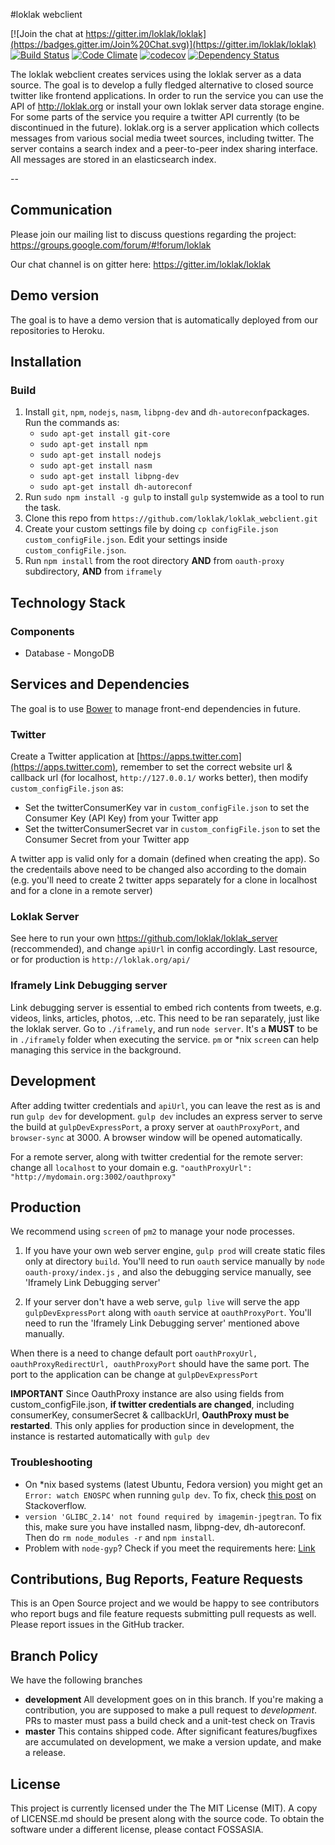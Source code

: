 #loklak webclient

[![Join the chat at https://gitter.im/loklak/loklak](https://badges.gitter.im/Join%20Chat.svg)](https://gitter.im/loklak/loklak)
[![Build Status](https://travis-ci.org/fossasia/loklak_webclient.svg?branch=master)](https://travis-ci.org/fossasia/loklak_webclient)
[![Code Climate](https://codeclimate.com/github/loklak/loklak_webclient/badges/gpa.svg)](https://codeclimate.com/github/fossasia/loklak_webclient)
[![codecov](https://codecov.io/gh/fossasia/loklak_webclient/branch/master/graph/badge.svg)](https://codecov.io/gh/fossasia/loklak_webclient)
[![Dependency Status](https://gemnasium.com/badges/github.com/fossasia/loklak_webclient.svg)](https://gemnasium.com/github.com/fossasia/loklak_webclient)

The loklak webclient creates services using the loklak server as a data source. The goal is to develop a fully fledged alternative to closed source twitter like frontend applications. In order to run the service you can use the API of http://loklak.org or install your own loklak server data storage engine. For some parts of the service you require a twitter API currently (to be discontinued in the future). loklak.org is a server application which collects messages from various social media tweet sources, including twitter. The server contains a search index and a peer-to-peer index sharing interface. All messages are stored in an elasticsearch index.

--

## Communication

Please join our mailing list to discuss questions regarding the project: https://groups.google.com/forum/#!forum/loklak

Our chat channel is on gitter here: https://gitter.im/loklak/loklak

## Demo version

The goal is to have a demo version that is automatically deployed from our repositories to Heroku.

## Installation

### Build

1. Install `git`, `npm`, `nodejs`, `nasm`, `libpng-dev` and `dh-autoreconf`packages. 
   Run the commands as:
    * `sudo apt-get install git-core`
    * `sudo apt-get install npm`
    * `sudo apt-get install nodejs`
    * `sudo apt-get install nasm`
    * `sudo apt-get install libpng-dev`
    * `sudo apt-get install dh-autoreconf`
2. Run `sudo npm install -g gulp` to install `gulp` systemwide as a tool to run the task.
3. Clone this repo from `https://github.com/loklak/loklak_webclient.git`
4. Create your custom settings file by doing
   `cp configFile.json custom_configFile.json`.
   Edit your settings inside `custom_configFile.json`.
5. Run `npm install` from the root directory **AND** from `oauth-proxy` subdirectory, **AND** from `iframely`

## Technology Stack

### Components

* Database - MongoDB

## Services and Dependencies

The goal is to use [Bower](http://bower.io) to manage front-end dependencies in future.
### Twitter
Create a Twitter application at [https://apps.twitter.com](https://apps.twitter.com), remember to set the correct website url & callback url (for localhost, `http://127.0.0.1/` works better), then modify `custom_configFile.json` as:
* Set the twitterConsumerKey var in `custom_configFile.json` to set the Consumer Key (API Key) from your Twitter app
* Set the twitterConsumerSecret var in `custom_configFile.json` to set the Consumer Secret from your Twitter app  

A twitter app is valid only for a domain (defined when creating the app). So the credentails above need to be changed also according to the domain (e.g. you'll need to create 2 twitter apps separately for a clone in localhost and for a clone in a remote server)

### Loklak Server
See here to run your own https://github.com/loklak/loklak_server (reccommended), and change `apiUrl` in config accordingly. Last resource, or for production is `http://loklak.org/api/`

### Iframely Link Debugging server
Link debugging server is essential to embed rich contents from tweets, e.g. videos, links, articles, photos, ..etc. This need to be ran separately, just like the loklak server. Go to `./iframely`, and run `node server`. It's a **MUST** to be in `./iframely` folder when executing the service. `pm` or *nix `screen` can help managing this service in the background.

## Development
After adding twitter credentials and `apiUrl`, you can leave the rest as is and run `gulp dev` for development. `gulp dev` includes an express server to serve the build at `gulpDevExpressPort`, a proxy server at `oauthProxyPort`, and `browser-sync` at 3000. A browser window will be opened automatically.

For a remote server, along with twitter credential for the remote server: change all `localhost` to your domain e.g. `"oauthProxyUrl": "http://mydomain.org:3002/oauthproxy"`

## Production
We recommend using `screen` of `pm2` to manage your node processes.

1. If you have your own web server engine, `gulp prod` will create static files only at directory `build`. You'll need to run `oauth` service manually by ```node oauth-proxy/index.js``` , and also the debugging service manually, see 'Iframely Link Debugging server'

2. If your server don't have a web serve, `gulp live` will serve the app `gulpDevExpressPort` along with `oauth` service at `oauthProxyPort`. You'll need to run the 'Iframely Link Debugging server' mentioned above manually. 

When there is a need to change default port `oauthProxyUrl, oauthProxyRedirectUrl, oauthProxyPort` should have the same port. The port to the application can be change at `gulpDevExpressPort`

**IMPORTANT** Since OauthProxy instance are also using fields from custom_configFile.json, **if twitter credentials are changed**, including consumerKey, consumerSecret & callbackUrl, **OauthProxy must be restarted**. This only applies for production since in development, the instance is restarted automatically with `gulp dev`

### Troubleshooting

- On *nix based systems (latest Ubuntu, Fedora version) you might get an
  `Error: watch ENOSPC` when running `gulp dev`.
   To fix, check [this post](http://stackoverflow.com/questions/16748737/grunt-watch-error-waiting-fatal-error-watch-enospc) on Stackoverflow. 
- `version 'GLIBC_2.14' not found required by imagemin-jpegtran`. To fix this, make sure you have installed nasm, libpng-dev, dh-autoreconf. Then do `rm node_modules -r` and `npm install`.
- Problem with `node-gyp`? Check if you meet the requirements here: [Link](https://github.com/TooTallNate/node-gyp)

## Contributions, Bug Reports, Feature Requests

This is an Open Source project and we would be happy to see contributors who report bugs and file feature requests submitting pull requests as well. Please report issues in the GitHub tracker.

## Branch Policy

We have the following branches
 * **development**
	 All development goes on in this branch. If you're making a contribution,
	 you are supposed to make a pull request to _development_.
	 PRs to master must pass a build check and a unit-test check on Travis
 * **master**
   This contains shipped code. After significant features/bugfixes are accumulated on development, we make a version update, and make a release.


## License

This project is currently licensed under the The MIT License (MIT). A copy of LICENSE.md should be present along with the source code. To obtain the software under a different license, please contact FOSSASIA.

